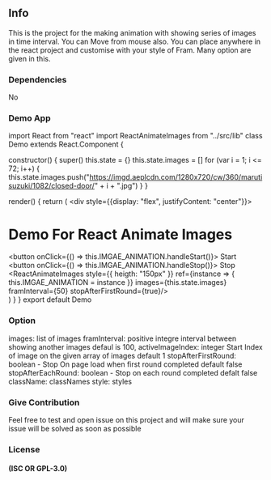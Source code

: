 ## Info

This is the project for the making animation with showing series of images in time interval. You can Move from mouse also.
You can place anywhere in the react project and customise with your style of Fram. Many option are given in this.

### Dependencies

No

### Demo App

import React from "react"
import ReactAnimateImages from "../src/lib"
class Demo extends React.Component {

  constructor() {
    super()
    this.state = {}
    this.state.images = []
    for (var i = 1; i <= 72; i++) {
      this.state.images.push("https://imgd.aeplcdn.com/1280x720/cw/360/marutisuzuki/1082/closed-door/" + i + ".jpg")
    }
  }

  render() {
    return (
      <div style={{display: "flex", justifyContent: "center"}}>
        <div>
          <h1>Demo For React Animate Images</h1>
          <div>
            <button onClick={() => this.IMGAE_ANIMATION.handleStart()}> Start </button>
            <button onClick={() => this.IMGAE_ANIMATION.handleStop()}> Stop </button>
          </div>
          <div>
            <ReactAnimateImages
              style={{ heigth: "150px" }}
              ref={instance => { this.IMGAE_ANIMATION = instance }}
              images={this.state.images} 
              framInterval={50} 
              stopAfterFirstRound={true}/>
          </div>
        </div>
      </div>
    )
  }
}
export default Demo

### Option

images: list of images 
framInterval: positive integre interval between showing another images defaul is 100, 
activeImageIndex: integer Start Index of image on the given array of images default 1
stopAfterFirstRound: boolean - Stop On page load when first round completed default false
stopAfterEachRound: boolean - Stop on each round completed defalt false
className: classNames
style: styles

### Give Contribution

Feel free to test and open issue on this project and will make sure your issue will be solved as soon as possible

### License

#### (ISC OR GPL-3.0)